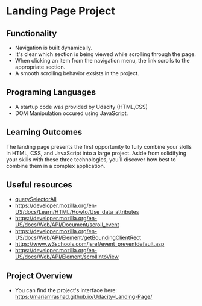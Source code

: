 # Landing Page Project

## Functionality 

* Navigation is built dynamically.
* It's clear which section is being viewed while scrolling through the page.
* When clicking an item from the navigation menu, the link  scrolls to the appropriate section.
* A smooth scrolling behavior exsists in the project.

## Programing Languages
* A startup code was provided by Udacity (HTML,CSS)
* DOM Manipulation occured using JavaScript.

## Learning Outcomes

The landing page presents the first opportunity to fully combine your skills in HTML, CSS, and JavaScript into a large project. Aside from solidifying your skills with these three technologies, you’ll discover how best to combine them in a complex application.

## Useful resources
* [querySelectorAll](https://developer.mozilla.org/en-US/docs/Web/API/Document/querySelectorAll) 
* https://developer.mozilla.org/en-US/docs/Learn/HTML/Howto/Use_data_attributes
* https://developer.mozilla.org/en-US/docs/Web/API/Document/scroll_event
* https://developer.mozilla.org/en-US/docs/Web/API/Element/getBoundingClientRect
* https://www.w3schools.com/jsref/event_preventdefault.asp
* https://developer.mozilla.org/en-US/docs/Web/API/Element/scrollIntoView

## Project Overview

* You can find the project's interface here: https://mariamrashad.github.io/Udacity-Landing-Page/
